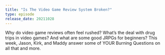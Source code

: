 ```yaml
---
title: "Is The Video Game Review System Broken?"
type: episode
release_date: 20211028
---
```

Why do video game reviews often feel rushed? What’s the deal with drug trips in video games? And what are some good JRPGs for beginners? This week, Jason, Kirk, and Maddy answer some of YOUR Burning Questions on all that and more.